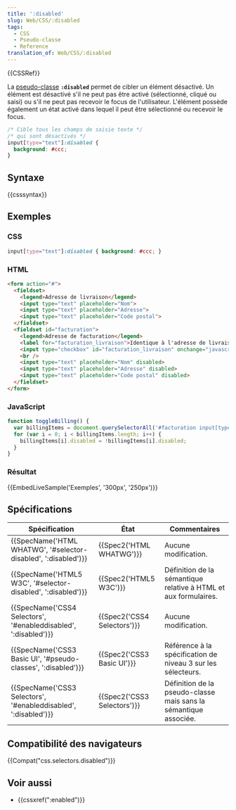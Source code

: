 ```yaml
---
title: ':disabled'
slug: Web/CSS/:disabled
tags:
  - CSS
  - Pseudo-classe
  - Reference
translation_of: Web/CSS/:disabled
---
```

{{CSSRef}}

La [pseudo-classe](/fr/docs/Web/CSS/Pseudo-classes) **`:disabled`** permet de cibler un élément désactivé. Un élément est désactivé s'il ne peut pas être activé (sélectionné, cliqué ou saisi) ou s'il ne peut pas recevoir le focus de l'utilisateur. L'élément possède également un état activé dans lequel il peut être sélectionné ou recevoir le focus.

```css
/* Cible tous les champs de saisie texte */
/* qui sont désactivés */
input[type="text"]:disabled {
  background: #ccc;
}
```

## Syntaxe

{{csssyntax}}

## Exemples

### CSS

```css
input[type="text"]:disabled { background: #ccc; }
```

### HTML

```html
<form action="#">
  <fieldset>
    <legend>Adresse de livraison</legend>
    <input type="text" placeholder="Nom">
    <input type="text" placeholder="Adresse">
    <input type="text" placeholder="Code postal">
  </fieldset>
  <fieldset id="facturation">
    <legend>Adresse de facturation</legend>
    <label for="facturation_livraison">Identique à l'adresse de livraison</label>
    <input type="checkbox" id="facturation_livraison" onchange="javascript:toggleBilling()" checked>
    <br />
    <input type="text" placeholder="Nom" disabled>
    <input type="text" placeholder="Adresse" disabled>
    <input type="text" placeholder="Code postal" disabled>
  </fieldset>
</form>
```

### JavaScript

```js
function toggleBilling() {
  var billingItems = document.querySelectorAll('#facturation input[type="text"]');
  for (var i = 0; i < billingItems.length; i++) {
    billingItems[i].disabled = !billingItems[i].disabled;
  }
}
```

### Résultat

{{EmbedLiveSample('Exemples', '300px', '250px')}}

## Spécifications

| Spécification                                                                        | État                                 | Commentaires                                                     |
| ------------------------------------------------------------------------------------ | ------------------------------------ | ---------------------------------------------------------------- |
| {{SpecName('HTML WHATWG', '#selector-disabled', ':disabled')}} | {{Spec2('HTML WHATWG')}}     | Aucune modification.                                             |
| {{SpecName('HTML5 W3C', '#selector-disabled', ':disabled')}}     | {{Spec2('HTML5 W3C')}}         | Définition de la sémantique relative à HTML et aux formulaires.  |
| {{SpecName('CSS4 Selectors', '#enableddisabled', ':disabled')}} | {{Spec2('CSS4 Selectors')}} | Aucune modification.                                             |
| {{SpecName('CSS3 Basic UI', '#pseudo-classes', ':disabled')}}     | {{Spec2('CSS3 Basic UI')}} | Référence à la spécification de niveau 3 sur les sélecteurs.     |
| {{SpecName('CSS3 Selectors', '#enableddisabled', ':disabled')}} | {{Spec2('CSS3 Selectors')}} | Définition de la pseudo-classe mais sans la sémantique associée. |

## Compatibilité des navigateurs

{{Compat("css.selectors.disabled")}}

## Voir aussi

- {{cssxref(":enabled")}}
